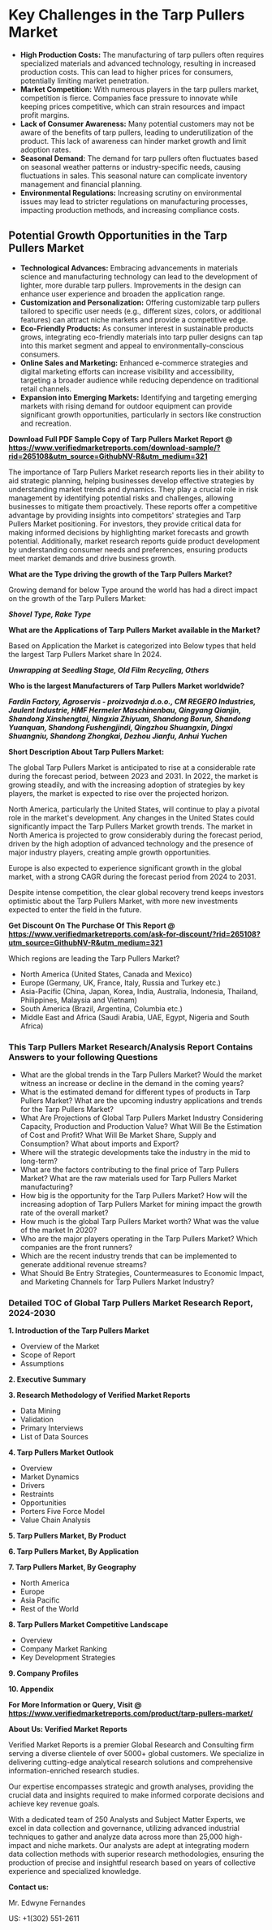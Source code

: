 <p class="">    <h1>Key Challenges in the Tarp Pullers Market</h1>    <ul>      <li>        <strong>High Production Costs:</strong> The manufacturing of tarp pullers often requires specialized materials and advanced technology, resulting in increased production costs. This can lead to higher prices for consumers, potentially limiting market penetration.      </li>      <li>        <strong>Market Competition:</strong> With numerous players in the tarp pullers market, competition is fierce. Companies face pressure to innovate while keeping prices competitive, which can strain resources and impact profit margins.      </li>      <li>        <strong>Lack of Consumer Awareness:</strong> Many potential customers may not be aware of the benefits of tarp pullers, leading to underutilization of the product. This lack of awareness can hinder market growth and limit adoption rates.      </li>      <li>        <strong>Seasonal Demand:</strong> The demand for tarp pullers often fluctuates based on seasonal weather patterns or industry-specific needs, causing fluctuations in sales. This seasonal nature can complicate inventory management and financial planning.      </li>      <li>        <strong>Environmental Regulations:</strong> Increasing scrutiny on environmental issues may lead to stricter regulations on manufacturing processes, impacting production methods, and increasing compliance costs.      </li>    </ul>    <h2>Potential Growth Opportunities in the Tarp Pullers Market</h1>    <ul>      <li>        <strong>Technological Advances:</strong> Embracing advancements in materials science and manufacturing technology can lead to the development of lighter, more durable tarp pullers. Improvements in the design can enhance user experience and broaden the application range.      </li>      <li>        <strong>Customization and Personalization:</strong> Offering customizable tarp pullers tailored to specific user needs (e.g., different sizes, colors, or additional features) can attract niche markets and provide a competitive edge.      </li>      <li>        <strong>Eco-Friendly Products:</strong> As consumer interest in sustainable products grows, integrating eco-friendly materials into tarp puller designs can tap into this market segment and appeal to environmentally-conscious consumers.      </li>      <li>        <strong>Online Sales and Marketing:</strong> Enhanced e-commerce strategies and digital marketing efforts can increase visibility and accessibility, targeting a broader audience while reducing dependence on traditional retail channels.      </li>      <li>        <strong>Expansion into Emerging Markets:</strong> Identifying and targeting emerging markets with rising demand for outdoor equipment can provide significant growth opportunities, particularly in sectors like construction and recreation.      </li>    </ul>  </p><p class=""><strong>Download Full PDF Sample Copy of Tarp Pullers Market Report @ <a href="https://www.verifiedmarketreports.com/download-sample/?rid=265108&utm_source=GithubNV-R&utm_medium=321" target="_blank">https://www.verifiedmarketreports.com/download-sample/?rid=265108&utm_source=GithubNV-R&utm_medium=321</a></strong></p><p>The importance of&nbsp;Tarp Pullers Market research reports lies in their ability to aid strategic planning, helping businesses develop effective strategies by understanding market trends and dynamics. They play a crucial role in risk management by identifying potential risks and challenges, allowing businesses to mitigate them proactively. These reports offer a competitive advantage by providing insights into competitors' strategies and Tarp Pullers Market positioning. For investors, they provide critical data for making informed decisions by highlighting market forecasts and growth potential. Additionally, market research reports guide product development by understanding consumer needs and preferences, ensuring products meet market demands and drive business growth.</p><p><strong>What are the&nbsp;Type driving the growth of the Tarp Pullers Market?</strong></p><p id="" class="">Growing demand for below Type around the world has had a direct impact on the growth of the Tarp Pullers Market:</p><p class=""><em><strong>Shovel Type, Rake Type</strong></em></p><p class=""><strong>What are the&nbsp;Applications&nbsp;of Tarp Pullers Market available in the Market?</strong></p><p id="" class="">Based on Application the Market is categorized into Below types that held the largest Tarp Pullers Market share In 2024.</p><p class=""><em><strong>Unwrapping at Seedling Stage, Old Film Recycling, Others</strong></em></p><p class=""><strong>Who is the largest Manufacturers of Tarp Pullers Market worldwide?</strong></p><p><em><strong>Fardin Factory, Agroservis - proizvodnja d.o.o., CM REGERO Industries, Jaulent Industrie, HMF Hermeler Maschinenbau, Qingyang Qianjin, Shandong Xinshengtai, Ningxia Zhiyuan, Shandong Borun, Shandong Yuanquan, Shandong Fushengjindi, Qingzhou Shuangxin, Dingxi Shuangniu, Shandong Zhongkai, Dezhou Jianfu, Anhui Yuchen</strong></em></p><p id="" class=""><strong>Short Description About Tarp Pullers Market:</strong></p><p>The global Tarp Pullers Market is anticipated to rise at a considerable rate during the forecast period, between 2023 and 2031. In 2022, the market is growing steadily, and with the increasing adoption of strategies by key players, the market is expected to rise over the projected horizon.</p><p>North America, particularly the United States, will continue to play a pivotal role in the market's development. Any changes in the United States could significantly impact the Tarp Pullers Market growth trends. The market in North America is projected to grow considerably during the forecast period, driven by the high adoption of advanced technology and the presence of major industry players, creating ample growth opportunities.</p><p>Europe is also expected to experience significant growth in the global market, with a strong CAGR during the forecast period from 2024 to 2031.</p><p>Despite intense competition, the clear global recovery trend keeps investors optimistic about the Tarp Pullers Market, with more new investments expected to enter the field in the future.</p><p id="" class=""><strong>Get Discount On The Purchase Of This Report @ <a href="https://www.verifiedmarketreports.com/ask-for-discount/?rid=265108?utm_source=GithubNV-R&utm_medium=321" target="_blank">https://www.verifiedmarketreports.com/ask-for-discount/?rid=265108?utm_source=GithubNV-R&utm_medium=321</a></strong></p><p class="">Which regions are leading the Tarp Pullers Market?</p><ul><li>North America (United States, Canada and Mexico)</li><li>Europe (Germany, UK, France, Italy, Russia and Turkey etc.)</li><li>Asia-Pacific (China, Japan, Korea, India, Australia, Indonesia, Thailand, Philippines, Malaysia and Vietnam)</li><li>South America (Brazil, Argentina, Columbia etc.)</li><li>Middle East and Africa (Saudi Arabia, UAE, Egypt, Nigeria and South Africa)</li></ul><h3 id="" class="">This Tarp Pullers Market Research/Analysis Report Contains Answers to your following Questions</h3><ul><li>What are the global trends in the Tarp Pullers Market? Would the market witness an increase or decline in the demand in the coming years?</li><li>What is the estimated demand for different types of products in Tarp Pullers Market? What are the upcoming industry applications and trends for the Tarp Pullers Market?</li><li>What Are Projections of Global Tarp Pullers Market Industry Considering Capacity, Production and Production Value? What Will Be the Estimation of Cost and Profit? What Will Be Market Share, Supply and Consumption? What about imports and Export?</li><li>Where will the strategic developments take the industry in the mid to long-term?</li><li>What are the factors contributing to the final price of Tarp Pullers Market? What are the raw materials used for Tarp Pullers Market manufacturing?</li><li>How big is the opportunity for the Tarp Pullers Market? How will the increasing adoption of Tarp Pullers Market for mining impact the growth rate of the overall market?</li><li>How much is the global Tarp Pullers Market worth? What was the value of the market In 2020?</li><li>Who are the major players operating in the Tarp Pullers Market? Which companies are the front runners?</li><li>Which are the recent industry trends that can be implemented to generate additional revenue streams?</li><li>What Should Be Entry Strategies, Countermeasures to Economic Impact, and Marketing Channels for Tarp Pullers Market Industry?</li></ul><h3 id="" class="">Detailed TOC of Global Tarp Pullers Market Research Report, 2024-2030</h3><p id="" class=""><strong>1. Introduction of the Tarp Pullers Market</strong></p><ul><li>Overview of the Market</li><li>Scope of Report</li><li>Assumptions</li></ul><p id="" class=""><strong>2. Executive Summary</strong></p><p id="" class=""><strong>3. Research Methodology of Verified Market Reports</strong></p><ul><li>Data Mining</li><li>Validation</li><li>Primary Interviews</li><li>List of Data Sources</li></ul><p id="" class=""><strong>4. Tarp Pullers Market Outlook</strong></p><ul><li>Overview</li><li>Market Dynamics</li><li>Drivers</li><li>Restraints</li><li>Opportunities</li><li>Porters Five Force Model</li><li>Value Chain Analysis</li></ul><p id="" class=""><strong>5. Tarp Pullers Market, By Product</strong></p><p id="" class=""><strong>6. Tarp Pullers Market, By Application</strong></p><p id="" class=""><strong>7. Tarp Pullers Market, By Geography</strong></p><ul><li>North America</li><li>Europe</li><li>Asia Pacific</li><li>Rest of the World</li></ul><p id="" class=""><strong>8. Tarp Pullers Market Competitive Landscape</strong></p><ul><li>Overview</li><li>Company Market Ranking</li><li>Key Development Strategies</li></ul><p id="" class=""><strong>9. Company Profiles</strong></p><p id="" class=""><strong>10. Appendix</strong></p><p id="" class=""><strong>For More Information or Query, Visit @ <a href="https://www.verifiedmarketreports.com/product/tarp-pullers-market/" target="_blank">https://www.verifiedmarketreports.com/product/tarp-pullers-market/</a></strong></p><p id="" class=""><strong>About Us: Verified Market Reports</strong></p><p id="" class="">Verified Market Reports is a premier Global Research and Consulting firm serving a diverse clientele of over 5000+ global customers. We specialize in delivering cutting-edge analytical research solutions and comprehensive information-enriched research studies.</p><p id="" class="">Our expertise encompasses strategic and growth analyses, providing the crucial data and insights required to make informed corporate decisions and achieve key revenue goals.</p><p id="" class="">With a dedicated team of 250 Analysts and Subject Matter Experts, we excel in data collection and governance, utilizing advanced industrial techniques to gather and analyze data across more than 25,000 high-impact and niche markets. Our analysts are adept at integrating modern data collection methods with superior research methodologies, ensuring the production of precise and insightful research based on years of collective experience and specialized knowledge.</p><p id="" class=""><strong>Contact us:</strong></p><p id="" class="">Mr. Edwyne Fernandes</p><p id="" class="">US: +1(302) 551-2611</p>